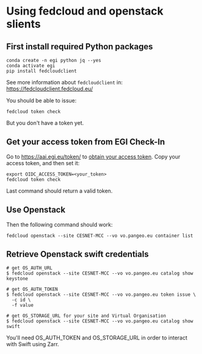 # Using fedcloud and openstack slients

## First install required Python packages

```
conda create -n egi python jq --yes
conda activate egi
pip install fedcloudclient
```
See more information about `fedcloudclient` in: https://fedcloudclient.fedcloud.eu/

You should be able to issue:
```
fedcloud token check
```

But you don't have a token yet.

## Get your access token from EGI Check-In

Go to https://aai.egi.eu/token/ to [obtain your access token](https://docs.egi.eu/users/aai/check-in/obtaining-tokens/token-portal/). Copy your access token, and then set it:

```
export OIDC_ACCESS_TOKEN=<your_token>
fedcloud token check
```

Last command should return a valid token.

## Use Openstack


Then the following command should work:
```
fedcloud openstack --site CESNET-MCC --vo vo.pangeo.eu container list
```

## Retrieve Openstack swift credentials

```
# get OS_AUTH_URL
$ fedcloud openstack --site CESNET-MCC --vo vo.pangeo.eu catalog show keystone

# get OS_AUTH_TOKEN
$ fedcloud openstack --site CESNET-MCC --vo vo.pangeo.eu token issue \
  -c id \
  -f value

# get OS_STORAGE_URL for your site and Virtual Organisation
$ fedcloud openstack --site CESNET-MCC --vo vo.pangeo.eu catalog show swift
```

You'll need OS_AUTH_TOKEN and OS_STORAGE_URL in order to interact with Swift using Zarr.
